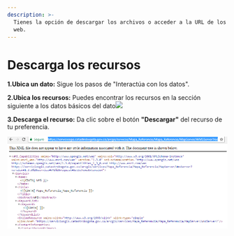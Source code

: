 ```yaml
---
description: >-
  Tienes la opción de descargar los archivos o acceder a la URL de los servicios
  web.
---
```


# Descarga los recursos

  
**1.Ubica un dato:** Sigue los pasos de "Interactúa con los datos".

**2.Ubica los recursos:** Puedes encontrar los recursos en la sección siguiente a los datos básicos del dato​![](https://blobscdn.gitbook.com/v0/b/gitbook-28427.appspot.com/o/assets%2F-LNorL6k0-dVVsFN2gVn%2F-LX0mojmbeVhb-5CNEI3%2F-LX0nmpnwaWNwm8HPwh0%2Fimage.png?alt=media&token=5b6c266e-a3fe-4d97-87b0-081527480eb6)

**3.Descarga el recurso:** Da clic sobre el botón **"Descargar"** del recurso de tu preferencia.​  


![](../../.gitbook/assets/image%20%2814%29.png)

